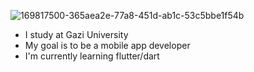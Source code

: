 ![169817500-365aea2e-77a8-451d-ab1c-53c5bbe1f54b](https://user-images.githubusercontent.com/74828364/169817868-1ba8e967-4570-43a5-b885-ee278f4dc6bb.gif)

<p align="left">
  <ul>
    <li>I study at Gazi University</li>
    <li>My goal is to be a mobile app developer</li>
    <li>I'm currently learning flutter/dart</li>
  </ul>
</p>


